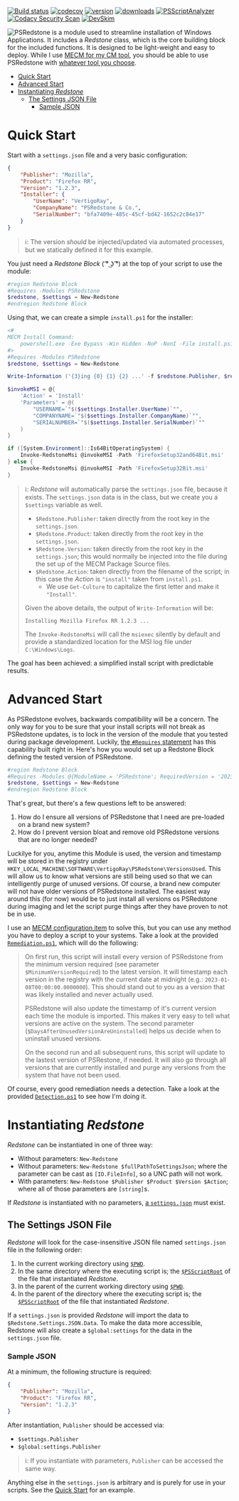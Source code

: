 [![Build status](https://ci.appveyor.com/api/projects/status/a9whj5lwwi4fo9yo/branch/master?svg=true)](https://ci.appveyor.com/project/VertigoRay/psredstone)
[![codecov](https://codecov.io/gh/VertigoRay/PSRedstone/branch/master/graph/badge.svg)](https://codecov.io/gh/VertigoRay/PSRedstone)
[![version](https://img.shields.io/powershellgallery/v/PSRedstone.svg)](https://www.powershellgallery.com/packages/PSRedstone)
[![downloads](https://img.shields.io/powershellgallery/dt/PSRedstone.svg?label=downloads)](https://www.powershellgallery.com/stats/packages/PSRedstone?groupby=Version)
[![PSScriptAnalyzer](https://github.com/VertigoRay/PSRedstone/actions/workflows/powershell.yml/badge.svg)](https://github.com/VertigoRay/PSRedstone/actions/workflows/powershell.yml)
[![Codacy Security Scan](https://github.com/VertigoRay/PSRedstone/actions/workflows/codacy.yml/badge.svg)](https://github.com/VertigoRay/PSRedstone/actions/workflows/codacy.yml)
[![DevSkim](https://github.com/VertigoRay/PSRedstone/actions/workflows/devskim.yml/badge.svg)](https://github.com/VertigoRay/PSRedstone/actions/workflows/devskim.yml)

![PSRedstone](https://t.ly/_jxT) is a module used to streamline installation of Windows Applications.
It includes a *Redstone* class, which is the core building block for the included functions.
It is designed to be light-weight and easy to deploy.
While I use [MECM for my CM tool](https://learn.microsoft.com/en-us/mem/configmgr/), you should be able to use PSRedstone with [whatever tool you choose](https://www.reddit.com/r/sysadmin/comments/2go43q/comment/ckkydh4/).

- [Quick Start](#quick-start)
- [Advanced Start](#advanced-start)
- [Instantiating *Redstone*](#instantiating-redstone)
  - [The Settings JSON File](#the-settings-json-file)
    - [Sample JSON](#sample-json)

# Quick Start

Start with a `settings.json` file and a very basic configuration:

```json
{
    "Publisher": "Mozilla",
    "Product": "Firefox RR",
    "Version": "1.2.3",
    "Installer": {
        "UserName": "VertigoRay",
        "CompanyName": "PSRedstone & Co.",
        "SerialNumber": "bfa7409e-485c-45cf-bd42-1652c2c84e17"
    }
}
```

> ℹ: The version *should* be injected/updated via automated processes, but we statically defined it for this example.

You just need a *Redstone Block* ( ͡° ͜ʖ ͡°) at the top of your script to use the module:

```powershell
#region Redstone Block
#Requires -Modules PSRedstone
$redstone, $settings = New-Redstone
#endregion Redstone Block
```

Using that, we can create a simple `install.ps1` for the installer:

```powershell
<#
MECM Install Command:
    powershell.exe -Exe Bypass -Win Hidden -NoP -NonI -File install.ps1
#>
#Requires -Modules PSRedstone
$redstone, $settings = New-Redstone

Write-Information ('{3}ing {0} {1} {2} ...' -f $redstone.Publisher, $redstone.Product, $redstone.Version, (Get-Culture).TextInfo.ToTitleCase($redstone.Action))

$invokeMSI = @{
    'Action' = 'Install'
    'Parameters' = @(
        "USERNAME=`"$($settings.Installer.UserName)`"",
        "COMPANYNAME=`"$($settings.Installer.CompanyName)`"",
        "SERIALNUMBER=`"$($settings.Installer.SerialNumber)`""
    )
}

if ([System.Environment]::Is64BitOperatingSystem) {
    Invoke-RedstoneMsi @invokeMSI -Path 'FirefoxSetup32and64Bit.msi'
} else {
    Invoke-RedstoneMsi @invokeMSI -Path 'FirefoxSetup32Bit.msi'
}
```

> ℹ: *Redstone* will automatically parse the `settings.json` file, because it exists.
> The `settings.json` data is in the class, but we create you a `$settings` variable as well.
>   - `$Redstone.Publisher`: taken directly from the root key in the `settings.json`.
>   - `$Redstone.Product`: taken directly from the root key in the `settings.json`.
>   - `$Redstone.Version`: taken directly from the root key in the `settings.json`; this would normally be injected into the file during the set up of the MECM Package Source files.
>   - `$Redstone.Action`: taken directly from the filename of the script; in this case the *Action* is `"install"` taken from `install.ps1`.
>     - We use `Get-Culture` to capitalize the first letter and make it `"Install"`.
>
> Given the above details, the output of `Write-Information` will be:
>
>     Installing Mozilla Firefox RR 1.2.3 ...
>
> The `Invoke-RedstoneMsi` will call the `msiexec` silently by default and provide a standardized location for the MSI log file under `C:\Windows\Logs`.

The goal has been achieved: a simplified install script with predictable results.

# Advanced Start

As PSRedstone evolves, backwards compatibility will be a concern.
The only way for you to be sure that your install scripts will not break as PSRedstone updates, is to lock in the version of the module that you tested during package development.
Luckily, [the `#Requires` statement](https://learn.microsoft.com/en-us/powershell/module/microsoft.powershell.core/about/about_requires?view=powershell-5.1) has this capability built right in.
Here's how you would set up a Redstone Block defining the tested version of PSRedstone.

```powershell
#region Redstone Block
#Requires -Modules @{ModuleName = 'PSRedstone'; RequiredVersion = '2023.1.4.62137'}
$redstone, $settings = New-Redstone
#endregion Redstone Block
```

That's great, but there's a few questions left to be answered:

1. How do I ensure all versions of PSRedstone that I need are pre-loaded on a brand new system?
2. How do I prevent version bloat and remove old PSRedstone versions that are no longer needed?

Luckilye for you, anytime this Module is used, the version and timestamp will be stored in the registry under `HKEY_LOCAL_MACHINE\SOFTWARE\VertigoRay\PSRedstone\VersionsUsed`.
This will allow us to know what versions are still being used so that we can intelligently purge of unused versions.
Of course, a brand new computer will not have older versions of PSRedstone installed.
The easiest way around this (for now) would be to just install all versions os PSRedstone during imaging and let the script purge things after they have proven to not be in use.

I use an [MECM configuration item](https://learn.microsoft.com/en-us/mem/configmgr/compliance/deploy-use/create-configuration-items) to solve this, but you can use any method you have to deploy a script to your systems.
Take a look at the provided [`Remediation.ps1`](https://github.com/VertigoRay/PSRedstone/blob/master/Tools/Remediation.ps1), which will do the following:

> On first run, this script will install every version of PSRedstone from the minimum version required (see parameter `$MinimumVersionRequired`) to the latest version.
> It will timestamp each version in the registry with the current date at midnight (e.g.: `2023-01-08T00:00:00.0000000`).
> This should stand out to you as a version that was likely installed and never actually used.
>
> PSRedstone will also update the timestamp of it's current version each time the module is imported.
> This makes it very easy to tell what versions are active on the system.
> The second parameter (`$DaysAfterUnusedVersionAreUninstalled`) helps us decide when to uninstall unused versions.
>
> On the second run and all subsequent runs, this script will update to the lastest version of PSRestone, if needed.
> It will also go through all versions that are currently installed and purge any versions from the system that have not been used.

Of course, every good remediation needs a detection.
Take a look at the provided [`Detection.ps1`](https://github.com/VertigoRay/PSRedstone/blob/master/Tools/Detection.ps1) to see how I'm doing it.








# Instantiating *Redstone*

*Redstone* can be instantiated in one of three way:

- Without parameters: `New-Redstone`
- Without parameters: `New-Redstone $fullPathToSettingsJson`; where the parameter can be cast as `[IO.FileInfo]`, so a UNC path will not work.
- With parameters: `New-Redstone $Publisher $Product $Version $Action`; where all of those parameters are `[string]`s.

If *Redstone* is instantiated with no parameters, [a `settings.json`](#the-settings-json-file) must exist.
## The Settings JSON File

*Redstone* will look for the case-insensitive JSON file named `settings.json` file in the following order:

1. In the current working directory using [`$PWD`](https://learn.microsoft.com/en-us/powershell/module/microsoft.powershell.core/about/about_automatic_variables#pwd).
1. In the same directory where the executing script is; the [`$PSScriptRoot`](https://learn.microsoft.com/en-us/powershell/module/microsoft.powershell.core/about/about_automatic_variables#psscriptroot) of the file that instantiated *Redstone*.
1. In the parent of the current working directory using [`$PWD`](https://learn.microsoft.com/en-us/powershell/module/microsoft.powershell.core/about/about_automatic_variables#pwd).
1. In the parent of the directory where the executing script is; the [`$PSScriptRoot`](https://learn.microsoft.com/en-us/powershell/module/microsoft.powershell.core/about/about_automatic_variables#psscriptroot) of the file that instantiated *Redstone*.

If a `settings.json` is provided *Redstone* will import the data to `$Redstone.Settings.JSON.Data`.
To make the data more accessible, Redstone will also create a `$global:settings` for the data in the `settings.json` file.

### Sample JSON

At a minimum, the following structure is required:

```json
{
    "Publisher": "Mozilla",
    "Product": "Firefox RR",
    "Version": "1.2.3"
}
```

After instantiation, `Publisher` should be accessed via:

- `$settings.Publisher`
- `$global:settings.Publisher`

> ℹ: If you instantiate with parameters, `Publisher` can be accessed the same way.

Anything else in the `settings.json` is arbitrary and is purely for use in your scripts.
See the [Quick Start](#quick-start) for an example.